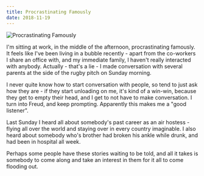 ```yaml
---
title: Procrastinating Famously
date: 2018-11-19
---
```


![Procrastinating Famously](https://source.unsplash.com/03UCoidYvXw/1600x900)

I'm sitting at work, in the middle of the afternoon, procrastinating famously. It feels like I've been living in a bubble recently - apart from the co-workers I share an office with, and my immediate family, I haven't really interacted with anybody. Actually - that's a lie - I made conversation with several parents at the side of the rugby pitch on Sunday morning.

I never quite know how to start conversation with people, so tend to just ask how they are - if they start unloading on me, it's kind of a win-win, because they get to empty their head, and I get to not have to make conversation. I turn into Freud, and keep prompting. Apparently this makes me a "good listener".

Last Sunday I heard all about somebody's past career as an air hostess - flying all over the world and staying over in every country imaginable. I also heard about somebody who's brother had broken his ankle while drunk, and had been in hospital all week.

Perhaps some people have these stories waiting to be told, and all it takes is somebody to come along and take an interest in them for it all to come flooding out.
